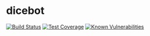 # dicebot

[![Build Status](https://travis-ci.org/oneirism/dicebot.svg?branch=master)](https://travis-ci.org/oneirism/dicebot)
[![Test Coverage](https://coveralls.io/repos/github/oneirism/dicebot/badge.svg?branch=master)](https://coveralls.io/github/oneirism/dicebot?branch=master)
[![Known Vulnerabilities](https://snyk.io/test/github/oneirism/dicebot/badge.svg?targetFile=requirements.txt)](https://snyk.io/test/github/oneirism/dicebot?targetFile=requirements.txt)

